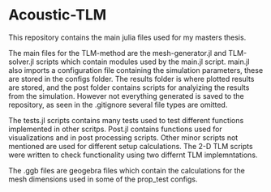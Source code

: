 # Acoustic-TLM
This repository contains the main julia files used for my masters thesis.

The main files for the TLM-method are the mesh-generator.jl and TLM-solver.jl scripts which contain modules used by the main.jl script.
main.jl also imports a configuration file containing the simulation parameters, these are stored in the configs folder.
The results folder is where plotted results are stored, and the post folder contains scripts for analyizing the results from the simulation. However not everything generated is saved to the repository, as seen in the .gitignore several file types are omitted.

The tests.jl scripts contains many tests used to test different functions implemented in other scritps.
Post.jl contains functions used for visualizations and in post processing scripts.
Other minor scripts not mentioned are used for different setup calculations.
The 2-D TLM scripts were written to check functionality using two differnt TLM implemntations.

The .ggb files are geogebra files which contain the calculations for the mesh dimensions used in some of the prop_test configs.
